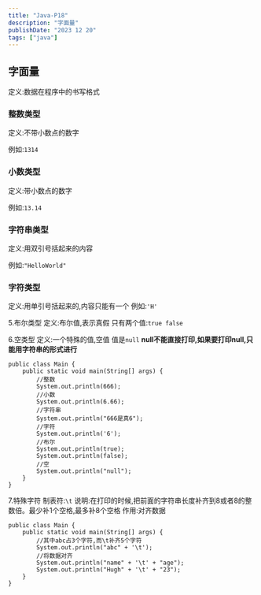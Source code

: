 ```yaml
---
title: "Java-P18"
description: "字面量"
publishDate: "2023 12 20"
tags: ["java"]
---
```


## 字面量
定义:数据在程序中的书写格式

### 整数类型
定义:不带小数点的数字

例如:`1314`

### 小数类型

定义:带小数点的数字

例如:`13.14`

### 字符串类型

定义:用双引号括起来的内容

例如:`"HelloWorld"`

### 字符类型
定义:用单引号括起来的,内容只能有一个
例如:`'H'`

5.布尔类型
定义:布尔值,表示真假
只有两个值:`true false`

6.空类型
定义:一个特殊的值,空值
值是`null`
**null不能直接打印,如果要打印null,只能用字符串的形式进行**

```
public class Main {
    public static void main(String[] args) {
        //整数
        System.out.println(666);
        //小数
        System.out.println(6.66);
        //字符串
        System.out.println("666是真6");
        //字符
        System.out.println('6');
        //布尔
        System.out.println(true);
        System.out.println(false);
        //空
        System.out.println("null");
    }
}
```

7.特殊字符
制表符:`\t`
说明:在打印的时候,把前面的字符串长度补齐到8或者8的整数倍。最少补1个空格,最多补8个空格
作用:对齐数据

```
public class Main {
    public static void main(String[] args) {
        //其中abc占3个字符,而\t补齐5个字符
        System.out.println("abc" + '\t');
        //将数据对齐
        System.out.println("name" + '\t' + "age");
        System.out.println("Hugh" + '\t' + "23");
    }
}
```